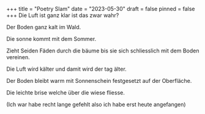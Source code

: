 +++
title = "Poetry Slam"
date = "2023-05-30"
draft = false
pinned = false
+++
Die Luft ist ganz klar ist das zwar wahr?

Der Boden ganz kalt im Wald.

Die sonne kommt mit dem Sommer.

Zieht Seiden Fäden durch die bäume bis sie sich schliesslich mit dem Boden vereinen.

Die Luft wird kälter und damit wird der tag älter.

Der Boden bleibt warm mit Sonnenschein festgesetzt auf der Oberfläche.

Die leichte brise welche über die wiese fliesse.





(Ich war habe recht lange gefehlt also ich habe erst heute angefangen)